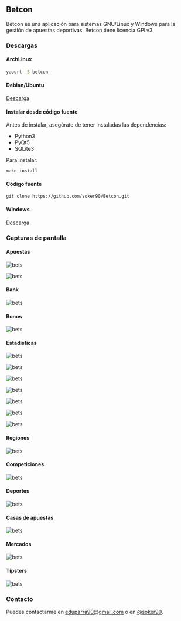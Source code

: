 ## Betcon

Betcon es una aplicación para sistemas GNU/Linux y Windows para la gestión de apuestas deportivas. Betcon tiene licencia GPLv3.

### Descargas

#### ArchLinux
```bash
yaourt -S betcon
```

#### Debian/Ubuntu
[Descarga](https://github.com/soker90/betcon/releases/download/1.3.5.1/betcon_1.3.5-1_all.deb)

#### Instalar desde código fuente
Antes de instalar, asegúrate de tener instaladas las dependencias:
* Python3
* PyQt5
* SQLite3

Para instalar:
```
make install
```

#### Código fuente

```
git clone https://github.com/soker90/Betcon.git
```

#### Windows
[Descarga](https://github.com/soker90/betcon/releases/download/1.2.4/Betcon-1.2.4-Windows.exe)

### Capturas de pantalla

#### Apuestas

![bets](images/1.png)

![bets](images/2.png)

#### Bank

![bets](images/3.png)

#### Bonos
![bets](images/4.png)

#### Estadisticas

![bets](images/5.png)

![bets](images/6.png)

![bets](images/7.png)

![bets](images/8.png)

![bets](images/9.png)

![bets](images/10.png)

![bets](images/11.png)

#### Regiones
![bets](images/12.png)

#### Competiciones
![bets](images/13.png)

#### Deportes
![bets](images/14.png)

#### Casas de apuestas
![bets](images/15.png)

#### Mercados
![bets](images/16.png)

#### Tipsters
![bets](images/17.png)


### Contacto
Puedes contactarme en [eduparra90@gmail.com](mailto:eduparra90@gmail.com) o en [@soker90](http://twitter.com/soker90).






